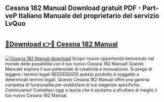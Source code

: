 ## Cessna 182 Manual Download gratuit PDF - Part-veP Italiano Manuale del proprietario del servizio LvQuo

# <h2><a href="http://dfgiu7.blite.top/?on=Cessna+182+Manual">🔗Download 👉🔴 Cessna 182 Manual</a></h2>

[![Cessna 182 Manual download](https://i.imgur.com/lujVjoI.png)](http://dfgiu7.blite.top/?on=Cessna+182+Manual)
Scopri nuove opportunità benvenuto nel mondo delle possibilità con il tuo nuovo Cessna 182 Manual! Questo Manuale esplora il suo potenziale di creatività e innovazione. Si prega di leggere i termini legali REDDDDDDD questo prodotto è soggetto a determinati termini legali. Questo Cessna 182 Manual offre una gamma completa di funzionalità per soddisfare le tue esigenze specifiche. Cominciamo! Contattaci oggi e lascia che ti aiutiamo a sfruttare al meglio il tuo nuovo Cessna 182 Manual.
